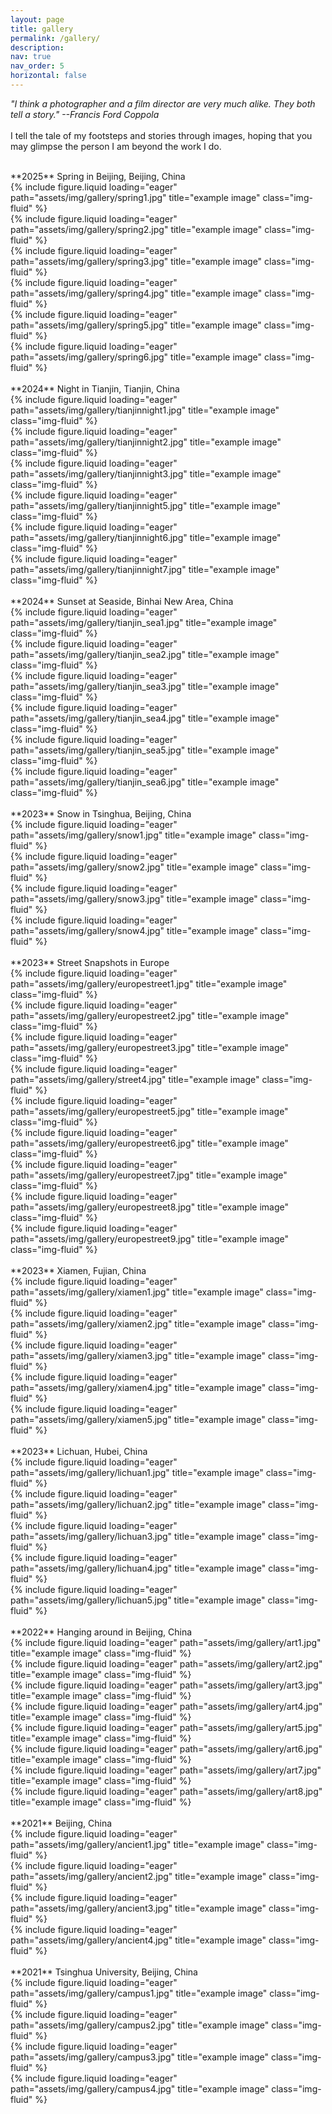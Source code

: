 ```yaml
---
layout: page
title: gallery
permalink: /gallery/
description:
nav: true
nav_order: 5
horizontal: false
---
```


*"I think a photographer and a film director are very much alike. They both tell a story." --Francis Ford Coppola*  
<br>
I tell the tale of my footsteps and stories through images, hoping that you may glimpse the person I am beyond the work I do.  


<br>
**2025** Spring in Beijing, Beijing, China
<div class="row">
    <div class="col-sm mt-3 mt-md-0">
        {% include figure.liquid loading="eager" path="assets/img/gallery/spring1.jpg" title="example image" class="img-fluid" %}
    </div>
    <div class="col-sm mt-3 mt-md-0">
        {% include figure.liquid loading="eager" path="assets/img/gallery/spring2.jpg" title="example image" class="img-fluid" %}
    </div>
    <div class="col-sm mt-3 mt-md-0">
        {% include figure.liquid loading="eager" path="assets/img/gallery/spring3.jpg" title="example image" class="img-fluid" %}
    </div>
</div>
<div class="row">
    <div class="col-sm mt-3 mt-md-0">
        {% include figure.liquid loading="eager" path="assets/img/gallery/spring4.jpg" title="example image" class="img-fluid" %}
    </div>
    <div class="col-sm mt-3 mt-md-0">
        {% include figure.liquid loading="eager" path="assets/img/gallery/spring5.jpg" title="example image" class="img-fluid" %}
    </div>
    <div class="col-sm mt-3 mt-md-0">
        {% include figure.liquid loading="eager" path="assets/img/gallery/spring6.jpg" title="example image" class="img-fluid" %}
    </div>
</div>

<br>
**2024** Night in Tianjin, Tianjin, China
<div class="row">
    <div class="col-sm mt-3 mt-md-0">
        {% include figure.liquid loading="eager" path="assets/img/gallery/tianjinnight1.jpg" title="example image" class="img-fluid" %}
    </div>
    <div class="col-sm mt-3 mt-md-0">
        {% include figure.liquid loading="eager" path="assets/img/gallery/tianjinnight2.jpg" title="example image" class="img-fluid" %}
    </div>
    <div class="col-sm mt-3 mt-md-0">
        {% include figure.liquid loading="eager" path="assets/img/gallery/tianjinnight3.jpg" title="example image" class="img-fluid" %}
    </div>
</div>
<div class="row">
    <div class="col-sm mt-3 mt-md-0">
        {% include figure.liquid loading="eager" path="assets/img/gallery/tianjinnight5.jpg" title="example image" class="img-fluid" %}
    </div>
    <div class="col-sm mt-3 mt-md-0">
        {% include figure.liquid loading="eager" path="assets/img/gallery/tianjinnight6.jpg" title="example image" class="img-fluid" %}
    </div>
    <div class="col-sm mt-3 mt-md-0">
        {% include figure.liquid loading="eager" path="assets/img/gallery/tianjinnight7.jpg" title="example image" class="img-fluid" %}
    </div>
</div>

<br>
**2024** Sunset at Seaside, Binhai New Area, China
<div class="row">
    <div class="col-sm-6 mt-3 mt-md-0">
        {% include figure.liquid loading="eager" path="assets/img/gallery/tianjin_sea1.jpg" title="example image" class="img-fluid" %}
    </div>
    <div class="col-sm-3 mt-3 mt-md-0">
        {% include figure.liquid loading="eager" path="assets/img/gallery/tianjin_sea2.jpg" title="example image" class="img-fluid" %}
    </div>
    <div class="col-sm-3 mt-3 mt-md-0">
        {% include figure.liquid loading="eager" path="assets/img/gallery/tianjin_sea3.jpg" title="example image" class="img-fluid" %}
    </div>
</div>
<div class="row">
    <div class="col-sm-3 mt-3 mt-md-0">
        {% include figure.liquid loading="eager" path="assets/img/gallery/tianjin_sea4.jpg" title="example image" class="img-fluid" %}
    </div>
    <div class="col-sm-3 mt-3 mt-md-0">
        {% include figure.liquid loading="eager" path="assets/img/gallery/tianjin_sea5.jpg" title="example image" class="img-fluid" %}
    </div>
    <div class="col-sm-6 mt-3 mt-md-0">
        {% include figure.liquid loading="eager" path="assets/img/gallery/tianjin_sea6.jpg" title="example image" class="img-fluid" %}
    </div>
</div>

<br>
**2023** Snow in Tsinghua, Beijing, China
<div class="row">
    <div class="col-sm-4 mt-3 mt-md-0">
        {% include figure.liquid loading="eager" path="assets/img/gallery/snow1.jpg" title="example image" class="img-fluid" %}
    </div>
    <div class="col-sm-8 mt-3 mt-md-0">
        {% include figure.liquid loading="eager" path="assets/img/gallery/snow2.jpg" title="example image" class="img-fluid" %}
    </div>
</div>
<div class="row">
    <div class="col-sm-8 mt-3 mt-md-0">
        {% include figure.liquid loading="eager" path="assets/img/gallery/snow3.jpg" title="example image" class="img-fluid" %}
    </div>
    <div class="col-sm-4 mt-3 mt-md-0">
        {% include figure.liquid loading="eager" path="assets/img/gallery/snow4.jpg" title="example image" class="img-fluid" %}
    </div>
</div>

<br>
**2023** Street Snapshots in Europe
<div class="row">
    <div class="col-sm mt-3 mt-md-0">
        {% include figure.liquid loading="eager" path="assets/img/gallery/europestreet1.jpg" title="example image" class="img-fluid" %}
    </div>
    <div class="col-sm mt-3 mt-md-0">
        {% include figure.liquid loading="eager" path="assets/img/gallery/europestreet2.jpg" title="example image" class="img-fluid" %}
    </div>
    <div class="col-sm mt-3 mt-md-0">
        {% include figure.liquid loading="eager" path="assets/img/gallery/europestreet3.jpg" title="example image" class="img-fluid" %}
    </div>
</div>
<div class="row">
    <div class="col-sm mt-3 mt-md-0">
        {% include figure.liquid loading="eager" path="assets/img/gallery/street4.jpg" title="example image" class="img-fluid" %}
    </div>
    <div class="col-sm mt-3 mt-md-0">
        {% include figure.liquid loading="eager" path="assets/img/gallery/europestreet5.jpg" title="example image" class="img-fluid" %}
    </div>
    <div class="col-sm mt-3 mt-md-0">
        {% include figure.liquid loading="eager" path="assets/img/gallery/europestreet6.jpg" title="example image" class="img-fluid" %}
    </div>
</div>
<div class="row">
    <div class="col-sm mt-3 mt-md-0">
        {% include figure.liquid loading="eager" path="assets/img/gallery/europestreet7.jpg" title="example image" class="img-fluid" %}
    </div>
    <div class="col-sm mt-3 mt-md-0">
        {% include figure.liquid loading="eager" path="assets/img/gallery/europestreet8.jpg" title="example image" class="img-fluid" %}
    </div>
    <div class="col-sm mt-3 mt-md-0">
        {% include figure.liquid loading="eager" path="assets/img/gallery/europestreet9.jpg" title="example image" class="img-fluid" %}
    </div>
</div>

<br>
**2023** Xiamen, Fujian, China
<div class="row">
    <div class="col-sm-6 mt-3 mt-md-0">
        {% include figure.liquid loading="eager" path="assets/img/gallery/xiamen1.jpg" title="example image" class="img-fluid" %}
    </div>
    <div class="col-sm-3 mt-3 mt-md-0">
        {% include figure.liquid loading="eager" path="assets/img/gallery/xiamen2.jpg" title="example image" class="img-fluid" %}
    </div>
    <div class="col-sm-3 mt-3 mt-md-0">
        {% include figure.liquid loading="eager" path="assets/img/gallery/xiamen3.jpg" title="example image" class="img-fluid" %}
    </div>
</div>
<div class="row">
    <div class="col-sm mt-3 mt-md-0">
        {% include figure.liquid loading="eager" path="assets/img/gallery/xiamen4.jpg" title="example image" class="img-fluid" %}
    </div>
    <div class="col-sm mt-3 mt-md-0">
        {% include figure.liquid loading="eager" path="assets/img/gallery/xiamen5.jpg" title="example image" class="img-fluid" %}
    </div>
</div>

<br>
**2023** Lichuan, Hubei, China
<div class="row">
    <div class="col-sm mt-3 mt-md-0">
        {% include figure.liquid loading="eager" path="assets/img/gallery/lichuan1.jpg" title="example image" class="img-fluid" %}
    </div>
    <div class="col-sm mt-3 mt-md-0">
        {% include figure.liquid loading="eager" path="assets/img/gallery/lichuan2.jpg" title="example image" class="img-fluid" %}
    </div>
</div>
<div class="row">
    <div class="col-sm-3 mt-3 mt-md-0">
        {% include figure.liquid loading="eager" path="assets/img/gallery/lichuan3.jpg" title="example image" class="img-fluid" %}
    </div>
    <div class="col-sm-3 mt-3 mt-md-0">
        {% include figure.liquid loading="eager" path="assets/img/gallery/lichuan4.jpg" title="example image" class="img-fluid" %}
    </div>
    <div class="col-sm-6 mt-3 mt-md-0">
        {% include figure.liquid loading="eager" path="assets/img/gallery/lichuan5.jpg" title="example image" class="img-fluid" %}
    </div>
</div>

<br>
**2022** Hanging around in Beijing, China
<div class="row">
    <div class="col-sm-2 mt-3 mt-md-0">
        {% include figure.liquid loading="eager" path="assets/img/gallery/art1.jpg" title="example image" class="img-fluid" %}
    </div>
    <div class="col-sm-4 mt-3 mt-md-0">
        {% include figure.liquid loading="eager" path="assets/img/gallery/art2.jpg" title="example image" class="img-fluid" %}
    </div>
    <div class="col-sm-2 mt-3 mt-md-0">
        {% include figure.liquid loading="eager" path="assets/img/gallery/art3.jpg" title="example image" class="img-fluid" %}
    </div>
    <div class="col-sm-4 mt-3 mt-md-0">
        {% include figure.liquid loading="eager" path="assets/img/gallery/art4.jpg" title="example image" class="img-fluid" %}
    </div>
</div>
<div class="row">
    <div class="col-sm-4 mt-3 mt-md-0">
        {% include figure.liquid loading="eager" path="assets/img/gallery/art5.jpg" title="example image" class="img-fluid" %}
    </div>
    <div class="col-sm-2 mt-3 mt-md-0">
        {% include figure.liquid loading="eager" path="assets/img/gallery/art6.jpg" title="example image" class="img-fluid" %}
    </div>
    <div class="col-sm-4 mt-3 mt-md-0">
        {% include figure.liquid loading="eager" path="assets/img/gallery/art7.jpg" title="example image" class="img-fluid" %}
    </div>
    <div class="col-sm-2 mt-3 mt-md-0">
        {% include figure.liquid loading="eager" path="assets/img/gallery/art8.jpg" title="example image" class="img-fluid" %}
    </div>
</div>

<br>
**2021** Beijing, China
<div class="row">
    <div class="col-sm-8 mt-3 mt-md-0">
        {% include figure.liquid loading="eager" path="assets/img/gallery/ancient1.jpg" title="example image" class="img-fluid" %}
    </div>
    <div class="col-sm-4 mt-3 mt-md-0">
        {% include figure.liquid loading="eager" path="assets/img/gallery/ancient2.jpg" title="example image" class="img-fluid" %}
    </div>
</div>
<div class="row">
    <div class="col-sm-4 mt-3 mt-md-0">
        {% include figure.liquid loading="eager" path="assets/img/gallery/ancient3.jpg" title="example image" class="img-fluid" %}
    </div>
    <div class="col-sm-8 mt-3 mt-md-0">
        {% include figure.liquid loading="eager" path="assets/img/gallery/ancient4.jpg" title="example image" class="img-fluid" %}
    </div>
</div>

<br>
**2021** Tsinghua University, Beijing, China
<div class="row">
    <div class="col-sm-4 mt-3 mt-md-0">
        {% include figure.liquid loading="eager" path="assets/img/gallery/campus1.jpg" title="example image" class="img-fluid" %}
    </div>
    <div class="col-sm-8 mt-3 mt-md-0">
        {% include figure.liquid loading="eager" path="assets/img/gallery/campus2.jpg" title="example image" class="img-fluid" %}
    </div>
</div>
<div class="row">
    <div class="col-sm-8 mt-3 mt-md-0">
        {% include figure.liquid loading="eager" path="assets/img/gallery/campus3.jpg" title="example image" class="img-fluid" %}
    </div>
    <div class="col-sm-4 mt-3 mt-md-0">
        {% include figure.liquid loading="eager" path="assets/img/gallery/campus4.jpg" title="example image" class="img-fluid" %}
    </div>
</div>

